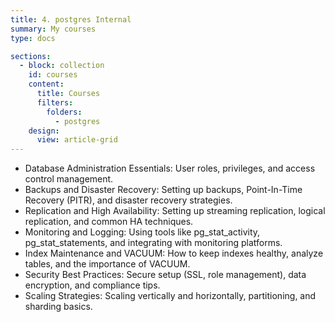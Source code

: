 ```yaml
---
title: 4. postgres Internal
summary: My courses
type: docs

sections:
  - block: collection
    id: courses
    content:
      title: Courses
      filters:
        folders:
          - postgres 
    design:
      view: article-grid
---
```



- Database Administration Essentials: User roles, privileges, and access control management.
- Backups and Disaster Recovery: Setting up backups, Point-In-Time Recovery (PITR), and disaster recovery strategies.
- Replication and High Availability: Setting up streaming replication, logical replication, and common HA techniques.
- Monitoring and Logging: Using tools like pg_stat_activity, pg_stat_statements, and integrating with monitoring platforms.
- Index Maintenance and VACUUM: How to keep indexes healthy, analyze tables, and the importance of VACUUM.
- Security Best Practices: Secure setup (SSL, role management), data encryption, and compliance tips.
- Scaling Strategies: Scaling vertically and horizontally, partitioning, and sharding basics.
